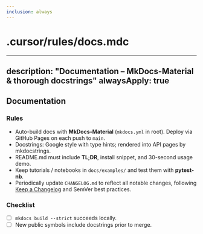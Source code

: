 ```yaml
---
inclusion: always
---
```

# .cursor/rules/docs.mdc
---
description: "Documentation – MkDocs-Material & thorough docstrings"
alwaysApply: true
---
## Documentation

### Rules
- Auto-build docs with **MkDocs-Material** (`mkdocs.yml` in root).
  Deploy via GitHub Pages on each push to `main`.
- Docstrings: Google style with type hints; rendered into API pages by mkdocstrings.
- README.md must include **TL;DR**, install snippet, and 30-second usage demo.
- Keep tutorials / notebooks in `docs/examples/` and test them with **pytest-nb**.
- Periodically update `CHANGELOG.md` to reflect all notable changes, following [Keep a Changelog](mdc:https:/keepachangelog.com/en/1.0.0) and SemVer best practices.

### Checklist
- [ ] `mkdocs build --strict` succeeds locally.
- [ ] New public symbols include docstrings prior to merge.
